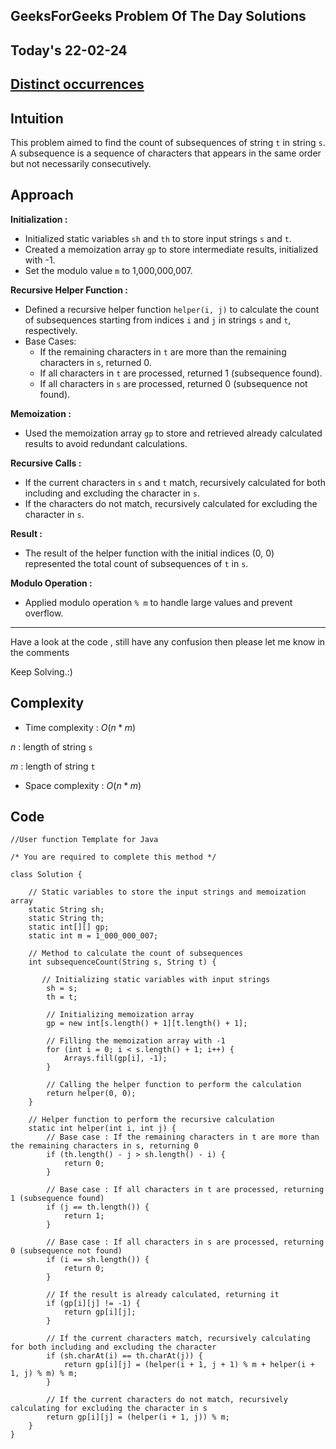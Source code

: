 ## GeeksForGeeks Problem Of The Day Solutions

## Today's 22-02-24 
## [Distinct occurrences](https://www.geeksforgeeks.org/problems/distinct-occurrences/1)

## Intuition


This problem aimed to find the count of subsequences of string `t` in string `s`. A subsequence is a sequence of characters that appears in the same order but not necessarily consecutively.


## Approach

**Initialization :**
   - Initialized static variables `sh` and `th` to store input strings `s` and `t`.
   - Created a memoization array `gp` to store intermediate results, initialized with -1.
   - Set the modulo value `m` to 1,000,000,007.

**Recursive Helper Function :**
   - Defined a recursive helper function `helper(i, j)` to calculate the count of subsequences starting from indices `i` and `j` in strings `s` and `t`, respectively.
   - Base Cases:
     - If the remaining characters in `t` are more than the remaining characters in `s`, returned 0.
     - If all characters in `t` are processed, returned 1 (subsequence found).
     - If all characters in `s` are processed, returned 0 (subsequence not found).

**Memoization :**
   - Used the memoization array `gp` to store and retrieved already calculated results to avoid redundant calculations.

**Recursive Calls :**
   - If the current characters in `s` and `t` match, recursively calculated for both including and excluding the character in `s`.
   - If the characters do not match, recursively calculated for excluding the character in `s`.

**Result :**
   - The result of the helper function with the initial indices (0, 0) represented the total count of subsequences of `t` in `s`.

**Modulo Operation :**
   - Applied modulo operation `% m` to handle large values and prevent overflow.

---
Have a look at the code , still have any confusion then please let me know in the comments

Keep Solving.:)

## Complexity
- Time complexity : $O(n*m)$ 
<!-- Add your time complexity here, e.g. $$O())$$ -->
$n$ :  length of string `s`

$m$ :  length of string `t`
- Space complexity : $O(n*m)$
<!-- Add your space complexity here, e.g. $$O(n)$$ -->
   
## Code 

```
//User function Template for Java

/* You are required to complete this method */

class Solution {
   
    // Static variables to store the input strings and memoization array
    static String sh;
    static String th;
    static int[][] gp;
    static int m = 1_000_000_007;

    // Method to calculate the count of subsequences
    int subsequenceCount(String s, String t) {
       
       // Initializing static variables with input strings
        sh = s;
        th = t;
        
        // Initializing memoization array
        gp = new int[s.length() + 1][t.length() + 1];

        // Filling the memoization array with -1
        for (int i = 0; i < s.length() + 1; i++) {
            Arrays.fill(gp[i], -1);
        }

        // Calling the helper function to perform the calculation
        return helper(0, 0);
    }

    // Helper function to perform the recursive calculation
    static int helper(int i, int j) {
        // Base case : If the remaining characters in t are more than the remaining characters in s, returning 0
        if (th.length() - j > sh.length() - i) {
            return 0;
        }

        // Base case : If all characters in t are processed, returning 1 (subsequence found)
        if (j == th.length()) {
            return 1;
        }

        // Base case : If all characters in s are processed, returning 0 (subsequence not found)
        if (i == sh.length()) {
            return 0;
        }

        // If the result is already calculated, returning it
        if (gp[i][j] != -1) {
            return gp[i][j];
        }

        // If the current characters match, recursively calculating for both including and excluding the character
        if (sh.charAt(i) == th.charAt(j)) {
            return gp[i][j] = (helper(i + 1, j + 1) % m + helper(i + 1, j) % m) % m;
        }

        // If the current characters do not match, recursively calculating for excluding the character in s
        return gp[i][j] = (helper(i + 1, j)) % m;
    }
}
```

